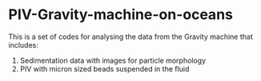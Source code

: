 # PIV-Gravity-machine-on-oceans
This is a set of codes for analysing the data from the Gravity machine that includes:
1) Sedimentation data with images for particle morphology
2) PIV with micron sized beads suspended in the fluid
